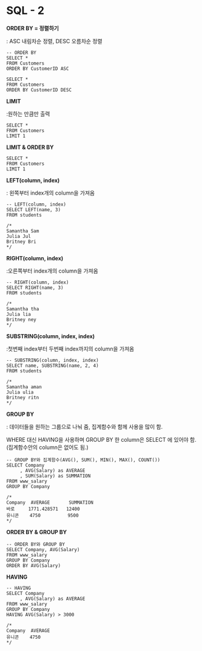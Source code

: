 # SQL - 2



**ORDER BY = 정렬하기**

: ASC 내림차순 정렬, DESC 오름차순 정렬  

```mysql
-- ORDER BY
SELECT *
FROM Customers
ORDER BY CustomerID ASC

SELECT *
FROM Customers
ORDER BY CustomerID DESC
```

**LIMIT** 

:원하는 만큼만 출력

```mysql
SELECT * 
FROM Customers
LIMIT 1
```

**LIMIT & ORDER BY**

```mysql
SELECT * 
FROM Customers
LIMIT 1
```



**LEFT(column, index)**

: 왼쪽부터 index개의 column을 가져옴

```mysql
-- LEFT(column, index)
SELECT LEFT(name, 3)
FROM students

/*
Samantha Sam 
Julia Jul 
Britney Bri
*/
```

**RIGHT(column, index)**

:오른쪽부터 index개의 column을 가져옴

```mysql
-- RIGHT(column, index)
SELECT RIGHT(name, 3)
FROM students

/*
Samantha tha 
Julia lia 
Britney ney
*/
```

**SUBSTRING(column, index, index)**

:첫번째 index부터 두번째 index까지의 column을 가져옴

```mysql
-- SUBSTRING(column, index, index)
SELECT name, SUBSTRING(name, 2, 4)
FROM students

/*
Samantha aman 
Julia ulia 
Britney ritn
*/
```



**GROUP BY**

: 데이터들을 원하는 그룹으로 나눠 줌, 집계함수와 함께 사용을 많이 함. 

WHERE 대신 HAVING을 사용하며 GROUP BY 한 column은 SELECT 에 있어야 함. (집계함수안의 column은 없어도 됨.)

```mysql
-- GROUP BY와 집계함수(AVG(), SUM(), MIN(), MAX(), COUNT())
SELECT Company
     , AVG(Salary) as AVERAGE
     , SUM(Salary) as SUMMATION
FROM www_salary
GROUP BY Company

/*
Company  AVERAGE       SUMMATION
바로     1771.428571   12400
유니콘    4750          9500
*/
```

**ORDER BY & GROUP BY**

```mysql
-- ORDER BY와 GROUP BY
SELECT Company, AVG(Salary)
FROM www_salary
GROUP BY Company
ORDER BY AVG(Salary)
```

**HAVING**

```mysql
-- HAVING
SELECT Company
     , AVG(Salary) as AVERAGE
FROM www_salary
GROUP BY Company
HAVING AVG(Salary) > 3000

/*
Company  AVERAGE
유니콘    4750
*/
```

